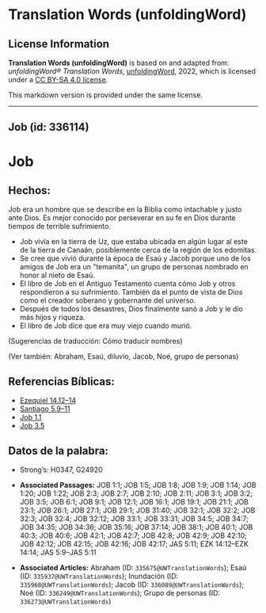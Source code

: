 # Translation Words (unfoldingWord)

## License Information

**Translation Words (unfoldingWord)** is based on and adapted from: _unfoldingWord® Translation Words_, [unfoldingWord](https://unfoldingword.org/utw), 2022, which is licensed under a [CC BY-SA 4.0 license](https://creativecommons.org/licenses/by-sa/4.0/legalcode.en).

This markdown version is provided under the same license.



--------------------------------

## Job (id: 336114)

Job
===

Hechos:
-------

Job era un hombre que se describe en la Biblia como intachable y justo ante Dios. Es mejor conocido por perseverar en su fe en Dios durante tiempos de terrible sufrimiento.

* Job vivía en la tierra de Uz, que estaba ubicada en algún lugar al este de la tierra de Canaán, posiblemente cerca de la región de los edomitas.
* Se cree que vivió durante la época de Esaú y Jacob porque uno de los amigos de Job era un "temanita", un grupo de personas nombrado en honor al nieto de Esaú.
* El libro de Job en el Antiguo Testamento cuenta cómo Job y otros respondieron a su sufrimiento. También da el punto de vista de Dios como el creador soberano y gobernante del universo.
* Después de todos los desastres, Dios finalmente sanó a Job y le dio más hijos y riqueza.
* El libro de Job dice que era muy viejo cuando murió.

(Sugerencias de traducción: Cómo traducir nombres)

(Ver también: Abraham, Esaú, diluvio, Jacob, Noé, grupo de personas)

Referencias Bíblicas:
---------------------

* [Ezequiel 14\.12–14](https://ref.ly/Ezek14:12-Ezek14:14)
* [Santiago 5\.9–11](https://ref.ly/Jas5:9-Jas5:11)
* [Job 1\.1](https://ref.ly/Job1:1)
* [Job 3\.5](https://ref.ly/Job3:5)

Datos de la palabra:
--------------------

* Strong’s: H0347, G24920

* **Associated Passages:** JOB 1:1; JOB 1:5; JOB 1:8; JOB 1:9; JOB 1:14; JOB 1:20; JOB 1:22; JOB 2:3; JOB 2:7; JOB 2:10; JOB 2:11; JOB 3:1; JOB 3:2; JOB 3:5; JOB 6:1; JOB 9:1; JOB 12:1; JOB 16:1; JOB 19:1; JOB 21:1; JOB 23:1; JOB 26:1; JOB 27:1; JOB 29:1; JOB 31:40; JOB 32:1; JOB 32:2; JOB 32:3; JOB 32:4; JOB 32:12; JOB 33:1; JOB 33:31; JOB 34:5; JOB 34:7; JOB 34:35; JOB 34:36; JOB 35:16; JOB 37:14; JOB 38:1; JOB 40:1; JOB 40:3; JOB 40:6; JOB 42:1; JOB 42:7; JOB 42:8; JOB 42:9; JOB 42:10; JOB 42:12; JOB 42:15; JOB 42:16; JOB 42:17; JAS 5:11; EZK 14:12–EZK 14:14; JAS 5:9–JAS 5:11
* **Associated Articles:** Abraham (ID: `335675@UWTranslationWords`); Esaú (ID: `335937@UWTranslationWords`); Inundación (ID: `335968@UWTranslationWords`); Jacob (ID: `336089@UWTranslationWords`); Noé (ID: `336249@UWTranslationWords`); Grupo de personas (ID: `336273@UWTranslationWords`)


